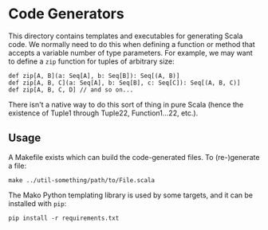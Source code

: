 # Code Generators

This directory contains templates and executables for generating Scala code. We
normally need to do this when defining a function or method that accepts a
variable number of type parameters. For example, we may want to define a `zip`
function for tuples of arbitrary size:

    def zip[A, B](a: Seq[A], b: Seq[B]): Seq[(A, B)]
    def zip[A, B, C](a: Seq[A], b: Seq[B], c: Seq[C]): Seq[(A, B, C)]
    def zip[A, B, C, D] // and so on...

There isn't a native way to do this sort of thing in pure Scala (hence the
existence of Tuple1 through Tuple22, Function1...22, etc.).

## Usage

A Makefile exists which can build the code-generated files. To (re-)generate a
file:

    make ../util-something/path/to/File.scala

The Mako Python templating library is used by some targets, and it can be
installed with `pip`:

    pip install -r requirements.txt
